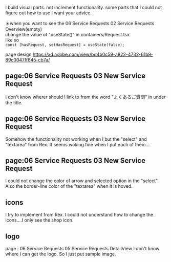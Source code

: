 I build visual parts. not increment functionality.
some parts that I could not figure out how to use I want your advice.

＊when you want to see the 06 Service Requests 02 Service Requests Overview(empty)<br>
change the value of "useState()" in containers/Request.tsx<br>
like so <br>
`const [hasRequest, setHasRequest] = useState(false);`

page design
https://xd.adobe.com/view/bd4b0c59-a822-4732-61b9-89c0047ff645-cb7a/

## page:06 Service Requests 03 New Service Request

I don't know wherer should I link to from the word "よくあるご質問" in under the title.


## page:06 Service Requests 03 New Service Request

Somehow the functionality not working when I but the "select" and "textarea" from Rex.
It seems woking fine when I put each of them...


## page:06 Service Requests 03 New Service Request

I could not change the color of arrow and selected option in the "select".
Also the border-line color of the "textarea" when it is hoved.

## icons
I try to implement from Rex. I could not understand how to change the icons....I only see the shop icon.

## logo
page : 06 Service Requests 05 Service Requests DetailView
I don't know where I can get the logo. So I just put sample image.


